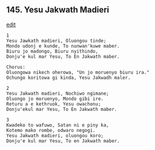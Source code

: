
## 145.  Yesu Jakwath Madieri
[edit](https://docs.google.com/document/d/1adU1ZoFLy43LfzL9sgm9eGdUzZzzV64j/edit?mode=html)



    1
    Yesu Jawkath madieri, Oluongou tinde; 
    Mondo udonj e kunde, To nunwan'kuwe maber. 
    Biuru jo madongo, Biuru nyithindo, 
    Donju'e kul mar Yesu, To En Jakwath maber.

    Chorus:
    Oluongowa nikech oherowa, "Un jo moruenyo biuru ira."
    Ochungo koritowa gi kinda, Yesu Jakwadh maler.

    2
    Yesu Jakwath madieri, Nochiwo ngimane; 
    Oluongo jo moruenyo, Mondo gibi ire. 
    Returu a e kethruok, Yesu owachonu; 
    Donju'ekul mar Yesu, To En Jakwath maber.

    3
    Kwadeko to wafuwo, Satan ni e piny ka, 
    Kotemo mako rombe, odwaro negogi. 
    Yesu Jakwath madieri, oluongou koro; 
    Donju'e kul mar Yesu, To en Jakwath maber.

